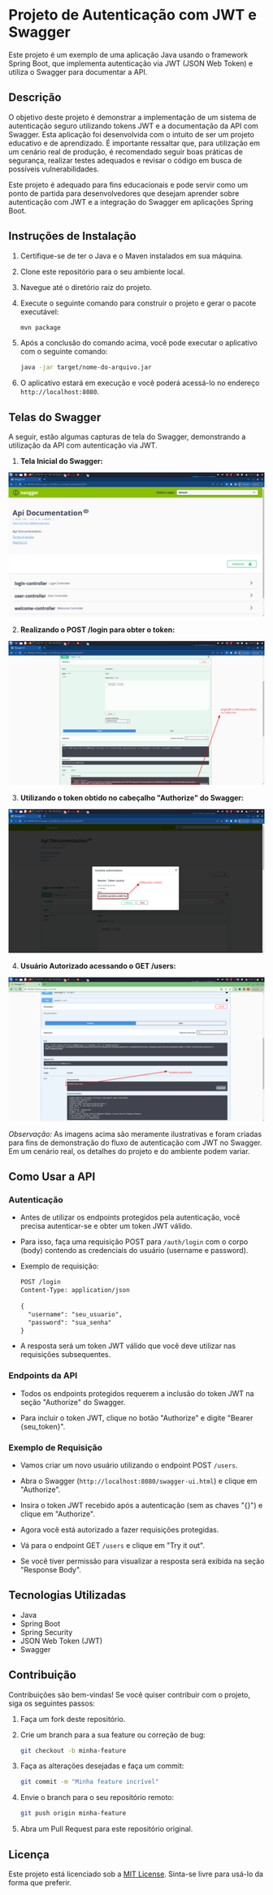 # Projeto de Autenticação com JWT e Swagger

Este projeto é um exemplo de uma aplicação Java usando o framework Spring Boot, que implementa autenticação via JWT (JSON Web Token) e utiliza o Swagger para documentar a API.

## Descrição

O objetivo deste projeto é demonstrar a implementação de um sistema de autenticação seguro utilizando tokens JWT e a documentação da API com Swagger. Esta aplicação foi desenvolvida com o intuito de ser um projeto educativo e de aprendizado. É importante ressaltar que, para utilização em um cenário real de produção, é recomendado seguir boas práticas de segurança, realizar testes adequados e revisar o código em busca de possíveis vulnerabilidades.


Este projeto é adequado para fins educacionais e pode servir como um ponto de partida para desenvolvedores que desejam aprender sobre autenticação com JWT e a integração do Swagger em aplicações Spring Boot.


## Instruções de Instalação

1. Certifique-se de ter o Java e o Maven instalados em sua máquina.

2. Clone este repositório para o seu ambiente local.

3. Navegue até o diretório raiz do projeto.

4. Execute o seguinte comando para construir o projeto e gerar o pacote executável:

   ```bash
   mvn package
   ```

5. Após a conclusão do comando acima, você pode executar o aplicativo com o seguinte comando:

   ```bash
   java -jar target/nome-do-arquivo.jar
   ```

6. O aplicativo estará em execução e você poderá acessá-lo no endereço `http://localhost:8080`.




## Telas do Swagger

A seguir, estão algumas capturas de tela do Swagger, demonstrando a utilização da API com autenticação via JWT.

1. **Tela Inicial do Swagger:**

![Telainicial.png](imgs/telainicia.png)

2. **Realizando o POST /login para obter o token:**

![Pegandootoken.png](imgs/pegandootoken.png)

3. **Utilizando o token obtido no cabeçalho "Authorize" do Swagger:**

![Utilizandootoken.png](imgs/utilizandootoken.png)

4. **Usuário Autorizado acessando o GET /users:**

![Usuarioautorizado.png](imgs/usuarioautorizado.png)

*Observação:* As imagens acima são meramente ilustrativas e foram criadas para fins de demonstração do fluxo de autenticação com JWT no Swagger. Em um cenário real, os detalhes do projeto e do ambiente podem variar.

## Como Usar a API

### Autenticação

- Antes de utilizar os endpoints protegidos pela autenticação, você precisa autenticar-se e obter um token JWT válido.

- Para isso, faça uma requisição POST para `/auth/login` com o corpo (body) contendo as credenciais do usuário (username e password).

- Exemplo de requisição:

   ```http
   POST /login
   Content-Type: application/json

   {
     "username": "seu_usuario",
     "password": "sua_senha"
   }
   ```

- A resposta será um token JWT válido que você deve utilizar nas requisições subsequentes.

### Endpoints da API

- Todos os endpoints protegidos requerem a inclusão do token JWT na seção "Authorize" do Swagger.

- Para incluir o token JWT, clique no botão "Authorize" e digite "Bearer {seu_token}".

### Exemplo de Requisição

- Vamos criar um novo usuário utilizando o endpoint POST `/users`.

- Abra o Swagger (`http://localhost:8080/swagger-ui.html`) e clique em "Authorize".

- Insira o token JWT recebido após a autenticação (sem as chaves "{}") e clique em "Authorize".

- Agora você está autorizado a fazer requisições protegidas.

- Vá para o endpoint GET `/users` e clique em "Try it out".

- Se você tiver permissão para visualizar a resposta será exibida na seção "Response Body".


## Tecnologias Utilizadas

- Java
- Spring Boot
- Spring Security
- JSON Web Token (JWT)
- Swagger

## Contribuição

Contribuições são bem-vindas! Se você quiser contribuir com o projeto, siga os seguintes passos:

1. Faça um fork deste repositório.

2. Crie um branch para a sua feature ou correção de bug:

   ```bash
   git checkout -b minha-feature
   ```

3. Faça as alterações desejadas e faça um commit:

   ```bash
   git commit -m "Minha feature incrível"
   ```

4. Envie o branch para o seu repositório remoto:

   ```bash
   git push origin minha-feature
   ```

5. Abra um Pull Request para este repositório original.

## Licença

Este projeto está licenciado sob a [MIT License](LICENSE). Sinta-se livre para usá-lo da forma que preferir.
